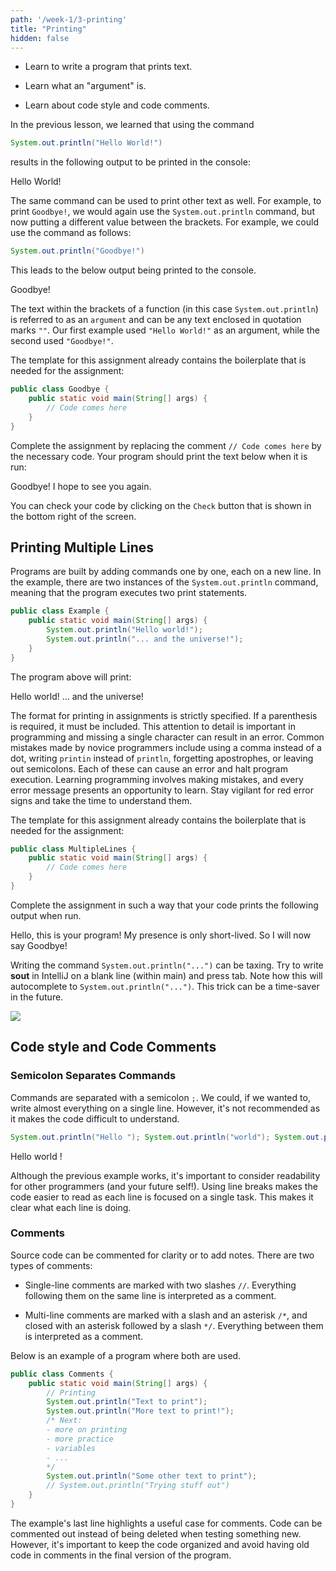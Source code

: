 ```yaml
---
path: '/week-1/3-printing'
title: "Printing"
hidden: false
---
```


<text-box variant='learningObjectives' name='Learning Objectives'>

- Learn to write a program that prints text.

- Learn what an "argument" is.
    
- Learn about code style and code comments.

</text-box>

In the previous lesson, we learned that using the command
```java
System.out.println("Hello World!")
```
results in the following output to be printed in the console:

<sample-output>

Hello World!

</sample-output>

The same command can be used to print other text as well. For example, to print ``Goodbye!``, we would again use the `System.out.println` command, but now putting a different value between the brackets. For example, we could use the command as follows:
``` Java
System.out.println("Goodbye!")
```
This leads to the below output being printed to the console.

<sample-output>

Goodbye!

</sample-output>

The text within the brackets of a function (in this case `System.out.println`) is referred to as an `argument` and can be any text enclosed in quotation marks `""`. Our first example used `"Hello World!"` as an argument, while the second used `"Goodbye!"`.

<programming-exercise name="Goodbye">

The template for this assignment already contains the boilerplate that is needed for the assignment:
```java
public class Goodbye {
    public static void main(String[] args) {
        // Code comes here
    }
}

```

Complete the assignment by replacing the comment `// Code comes here` by the necessary code. Your program should print the text below when it is run:

<sample-output>

Goodbye! I hope to see you again.

</sample-output>

You can check your code by clicking on the `Check` button that is shown in the bottom right of the screen.

</programming-exercise>


## Printing Multiple Lines

Programs are built by adding commands one by one, each on a new line. In the example, there are two instances of the `System.out.println` command, meaning that the program executes two print statements.

```java
public class Example {
    public static void main(String[] args) {
        System.out.println("Hello world!");
        System.out.println("... and the universe!");
    }
}
```

The program above will print:

<sample-output>

Hello world!
... and the universe!

</sample-output>


<text-box variant=hint name="Assignment guidelines">

 The format for printing in assignments is strictly specified. If a parenthesis is required, it must be included.
    This attention to detail is important in programming and missing a single character can result in an error. Common mistakes made by novice programmers include using a comma instead of a dot, writing `printin` instead of `println`, forgetting apostrophes, or leaving out semicolons.
    Each of these can cause an error and halt program execution. Learning programming involves making mistakes, and every error message presents an opportunity to learn. Stay vigilant for red error signs and take the time to understand them.   
       
</text-box>

<programming-exercise name="Multiple Lines">

The template for this assignment already contains the boilerplate that is needed for the assignment:
```java
public class MultipleLines {
    public static void main(String[] args) {
        // Code comes here
    }
}

```

Complete the assignment in such a way that your code prints the following output when run.

<sample-output>

Hello, this is your program!
My presence is only short-lived.
So I will now say Goodbye!

</sample-output>

</programming-exercise>

<text-box variant=hint name="Using a shortcut for printing">

Writing the command `System.out.println("...")` can be taxing. Try to write **sout** in IntelliJ on a blank line (within main) and press tab. Note how this will autocomplete to `System.out.println("...")`. This trick can be a time-saver in the future.

![](../img/soutVideo.gif)

</text-box>

## Code style and Code Comments

### Semicolon Separates Commands
Commands are separated with a semicolon `;`. We could, if we wanted to, write almost everything on a single line. However, it's not recommended as it makes the code difficult to understand.

```java
System.out.println("Hello "); System.out.println("world"); System.out.println("!");
```

<sample-output>

Hello
world
!

</sample-output>

Although the previous example works, it's important to consider readability for other programmers (and your future self!). Using line breaks makes the code easier to read as each line is focused on a single task. This makes it clear what each line is doing.

### Comments
Source code can be commented for clarity or to add notes. There are two types of comments:

- Single-line comments are marked with two slashes `//`. Everything following them on the same line is interpreted as a comment.

- Multi-line comments are marked with a slash and an asterisk `/*`, and closed with an asterisk followed by a slash `*/`. Everything between them is interpreted as a comment.

Below is an example of a program where both are used.

```java
public class Comments {
    public static void main(String[] args) {
        // Printing
        System.out.println("Text to print");
        System.out.println("More text to print!");
        /* Next:
        - more on printing
        - more practice
        - variables
        - ...
        */
        System.out.println("Some other text to print");
        // System.out.println("Trying stuff out")
    }
}
```

The example's last line highlights a useful case for comments. Code can be commented out instead of being deleted when testing something new. However, it's important to keep the code organized and avoid having old code in comments in the final version of the program.
